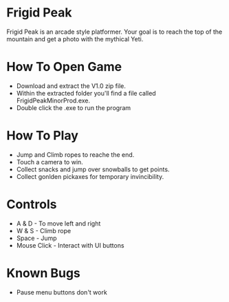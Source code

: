 # Frigid Peak

Frigid Peak is an arcade style platformer. Your goal is to reach the top of the mountain and get a photo with the mythical Yeti.

# How To Open Game 
* Download and extract the V1.0 zip file.
* Within the extracted folder you'll find a file called FrigidPeakMinorProd.exe.
* Double click the .exe to run the program

# How To Play
* Jump and Climb ropes to reache the end.
* Touch a camera to win.
* Collect snacks and jump over snowballs to get points.
* Collect gonlden pickaxes for temporary invincibility.

# Controls 
* A & D - To move left and right
* W & S - Climb rope
* Space - Jump
* Mouse Click - Interact with UI buttons

# Known Bugs
* Pause menu buttons don't work

